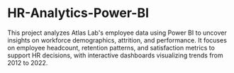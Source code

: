 # HR-Analytics-Power-BI
This project analyzes Atlas Lab's employee data using Power BI to uncover insights on workforce demographics, attrition, and performance. It focuses on employee headcount, retention patterns, and satisfaction metrics to support HR decisions, with interactive dashboards visualizing trends from 2012 to 2022.
